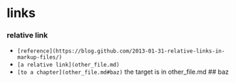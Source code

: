 # links

### relative link
* `[reference](https://blog.github.com/2013-01-31-relative-links-in-markup-files/)`
* `[a relative link](other_file.md)`
* `[to a chapter](other_file.md#baz)` the target is in other_file.md ## baz
